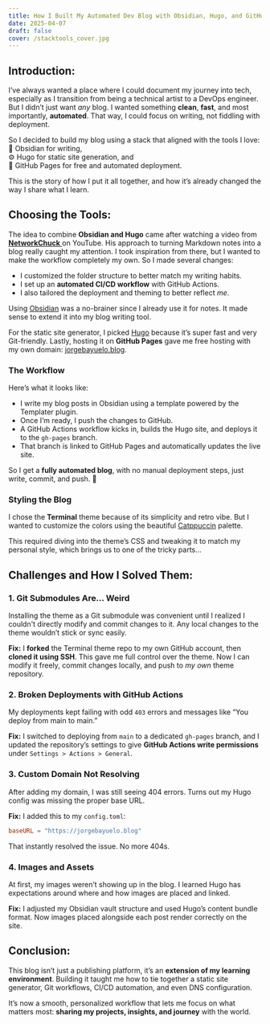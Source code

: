 ```yaml
---
title: How I Built My Automated Dev Blog with Obsidian, Hugo, and GitHub Pages
date: 2025-04-07
draft: false
cover: /stacktools_cover.jpg
---
```

## Introduction:
I’ve always wanted a place where I could document my journey into tech, especially as I transition from being a technical artist to a DevOps engineer. But I didn’t just want _any_ blog. I wanted something **clean**, **fast**, and most importantly, **automated**. That way, I could focus on writing, not fiddling with deployment.

So I decided to build my blog using a stack that aligned with the tools I love:  
📝 Obsidian for writing,  
⚙️ Hugo for static site generation, and  
🚀 GitHub Pages for free and automated deployment.

This is the story of how I put it all together, and how it’s already changed the way I share what I learn.
## Choosing the Tools:
The idea to combine **Obsidian and Hugo** came after watching a video from [**NetworkChuck** ](https://www.youtube.com/@NetworkChuck)on YouTube. His approach to turning Markdown notes into a blog really caught my attention. I took inspiration from there, but I wanted to make the workflow completely my own.
So I made several changes:
- I customized the folder structure to better match my writing habits.
- I set up an **automated CI/CD workflow** with GitHub Actions.
- I also tailored the deployment and theming to better reflect _me_.

Using [Obsidian](https://obsidian.md/) was a no-brainer since I already use it for notes. It made sense to extend it into my blog writing tool.

For the static site generator, I picked [Hugo](https://gohugo.io/) because it’s super fast and very Git-friendly. Lastly, hosting it on **GitHub Pages** gave me free hosting with my own domain: [jorgebayuelo.blog](https://jorgebayuelo.blog).
### The Workflow
Here’s what it looks like:
- I write my blog posts in Obsidian using a template powered by the Templater plugin.
- Once I’m ready, I push the changes to GitHub.
- A GitHub Actions workflow kicks in, builds the Hugo site, and deploys it to the `gh-pages` branch.
- That branch is linked to GitHub Pages and automatically updates the live site.

So I get a **fully automated blog**, with no manual deployment steps, just write, commit, and push. 💨
### Styling the Blog
I chose the **Terminal** theme because of its simplicity and retro vibe. But I wanted to customize the colors using the beautiful [Catppuccin](https://github.com/catppuccin) palette.

This required diving into the theme’s CSS and tweaking it to match my personal style, which brings us to one of the tricky parts…
## Challenges and How I Solved Them:
### 1. Git Submodules Are… Weird
Installing the theme as a Git submodule was convenient until I realized I couldn't directly modify and commit changes to it. Any local changes to the theme wouldn’t stick or sync easily.

**Fix:** I **forked** the Terminal theme repo to my own GitHub account, then **cloned it using SSH**. This gave me full control over the theme. Now I can modify it freely, commit changes locally, and push to _my own_ theme repository.
### 2. Broken Deployments with GitHub Actions
My deployments kept failing with odd `403` errors and messages like “You deploy from main to main.”

**Fix:** I switched to deploying from `main` to a dedicated `gh-pages` branch, and I updated the repository’s settings to give **GitHub Actions write permissions** under `Settings > Actions > General`.
### 3. Custom Domain Not Resolving
After adding my domain, I was still seeing 404 errors. Turns out my Hugo config was missing the proper base URL.

**Fix:** I added this to my `config.toml`:
```toml
baseURL = "https://jorgebayuelo.blog"
```
That instantly resolved the issue. No more 404s.
### 4. Images and Assets
At first, my images weren’t showing up in the blog. I learned Hugo has expectations around where and how images are placed and linked.

**Fix:** I adjusted my Obsidian vault structure and used Hugo’s content bundle format. Now images placed alongside each post render correctly on the site.
## Conclusion:
This blog isn’t just a publishing platform, it’s an **extension of my learning environment**. Building it taught me how to tie together a static site generator, Git workflows, CI/CD automation, and even DNS configuration.

It’s now a smooth, personalized workflow that lets me focus on what matters most: **sharing my projects, insights, and journey** with the world.